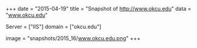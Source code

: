 
+++
date = "2015-04-19"
title = "Snapshot of http://www.okcu.edu"
data = "www.okcu.edu"

Server = ["IIS"]
domain = ["okcu.edu"]

  image = "snapshots/2015_16/www.okcu.edu.png"
+++
#

